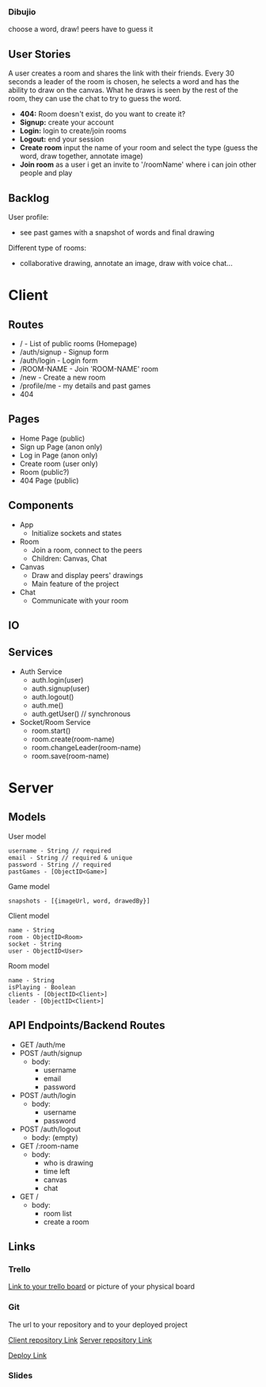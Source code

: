 ### Dibujio

choose a word, draw! peers have to guess it

## User Stories

A user creates a room and shares the link with their friends. Every 30 seconds a leader of the room is chosen, he selects a word and has the ability to draw on the canvas. What he draws is seen by the rest of the room, they can use the chat to try to guess the word.

-  **404:** Room doesn't exist, do you want to create it?
-  **Signup:** create your account
-  **Login:** login to create/join rooms
-  **Logout:** end your session
-  **Create room** input the name of your room and select the type (guess the word, draw together, annotate image)
-  **Join room** as a user i get an invite to '/roomName' where i can join other people and play 


## Backlog

User profile:
- see past games with a snapshot of words and final drawing

Different type of rooms:
- collaborative drawing, annotate an image, draw with voice chat...
  
# Client

## Routes

- / - List of public rooms (Homepage)
- /auth/signup - Signup form
- /auth/login - Login form
- /ROOM-NAME - Join 'ROOM-NAME' room
- /new - Create a new room
- /profile/me - my details and past games
- 404

## Pages

- Home Page (public)
- Sign up Page (anon only)
- Log in Page (anon only)
- Create room (user only)
- Room (public?)
- 404 Page (public)

## Components

- App
    - Initialize sockets and states
- Room 
    - Join a room, connect to the peers
    - Children: Canvas, Chat
- Canvas
    - Draw and display peers' drawings
    - Main feature of the project
- Chat
    - Communicate with your room

## IO


## Services

- Auth Service
  - auth.login(user)
  - auth.signup(user)
  - auth.logout()
  - auth.me()
  - auth.getUser() // synchronous
- Socket/Room Service
  - room.start()
  - room.create(room-name)
  - room.changeLeader(room-name)
  - room.save(room-name)

# Server

## Models

User model

```
username - String // required
email - String // required & unique
password - String // required
pastGames - [ObjectID<Game>]
```

Game model

```
snapshots - [{imageUrl, word, drawedBy}]
```

Client model

```
name - String
room - ObjectID<Room>
socket - String
user - ObjectID<User>
```

Room model

``` 
name - String
isPlaying - Boolean
clients - [ObjectID<Client>]
leader - [ObjectID<Client>]
```

## API Endpoints/Backend Routes

- GET /auth/me
- POST /auth/signup
  - body:
    - username
    - email
    - password
- POST /auth/login
  - body:
    - username
    - password
- POST /auth/logout
  - body: (empty)
- GET /:room-name
  - body:
    - who is drawing
    - time left
    - canvas
    - chat
- GET /
  - body:
    - room list
    - create a room

  

## Links

### Trello

[Link to your trello board](https://trello.com/b/gb2DdpJV/dibujio) or picture of your physical board

### Git

The url to your repository and to your deployed project

[Client repository Link](http://github.com/justo-rivera/dibujio-client)
[Server repository Link](http://github.com/justo-rivera/dibujio-server)

[Deploy Link](http://dibujio-client.herokuapp.com)

### Slides


